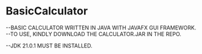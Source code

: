 # BasicCalculator
--BASIC CALCULATOR WRITTEN IN JAVA WITH JAVAFX GUI FRAMEWORK.
--TO USE, KINDLY DOWNLOAD THE CALCULATOR.JAR IN THE REPO.

--JDK 21.0.1 MUST BE INSTALLED.
